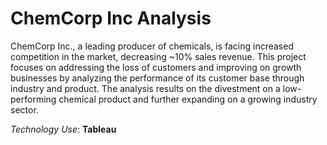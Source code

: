 # ChemCorp Inc Analysis
ChemCorp Inc., a leading producer of chemicals, is facing increased competition in the market, decreasing ~10% sales revenue. This project focuses on addressing the loss of customers and improving on growth businesses by analyzing the performance of its customer base through industry and product. The analysis results on the divestment on a low-performing chemical product and further expanding on a growing industry sector.

_Technology Use_: **Tableau**
